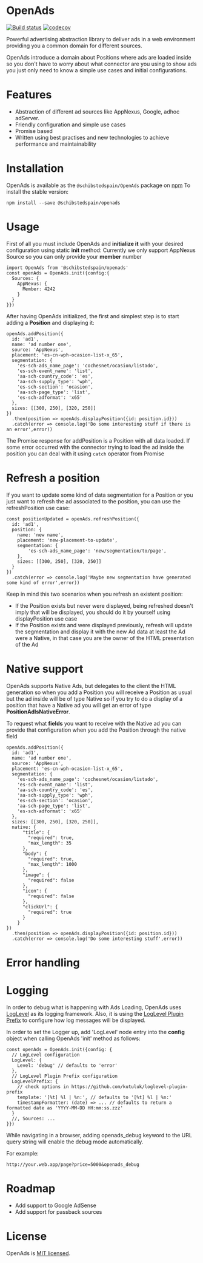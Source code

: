 # OpenAds 

[![Build status](https://travis-ci.org/scm-spain/OpenAds.svg?branch=master)](https://travis-ci.org/scm-spain/OpenAds) [![codecov](https://codecov.io/gh/scm-spain/OpenAds/branch/master/graph/badge.svg)](https://codecov.io/gh/scm-spain/OpenAds)

Powerful advertising abstraction library to deliver ads in a web environment providing you a common domain for different sources.

OpenAds introduce a domain about Positions where ads are loaded inside so you don't have to worry about what connector
are you using to show ads you just only need to know a simple use cases and initial configurations.

# Features

* Abstraction of different ad sources like AppNexus, Google, adhoc adServer.
* Friendly configuration and simple use cases
* Promise based
* Written using best practises and new technologies to achieve performance and maintainability


# Installation
OpenAds is available as the ```@schibstedspain/OpenAds``` package on [npm](https://www.npmjs.com/)
To install the stable version:
```
npm install --save @schibstedspain/openads
```

# Usage
First of all you must include OpenAds and **initialize it** with your desired configuration using static **init** method:
Currently we only support AppNexus Source so you can only provide your **member** number

```ecmascript 6
import OpenAds from '@schibstedspain/openads'
const openAds = OpenAds.init({config:{
  Sources: {
    AppNexus: {
      Member: 4242
    }
  }
}})
```

After having OpenAds initialized, the first and simplest step is to start adding a **Position** and displaying it:
```ecmascript 6
openAds.addPosition({
  id: 'ad1',
  name: 'ad number one',
  source: 'AppNexus',
  placement: 'es-cn-wph-ocasion-list-x_65',
  segmentation: {
    'es-sch-ads_name_page': 'cochesnet/ocasion/listado',
    'es-sch-event_name': 'list',
    'aa-sch-country_code': 'es',
    'aa-sch-supply_type': 'wph',
    'es-sch-section': 'ocasion',
    'aa-sch-page_type': 'list',
    'es-sch-adformat': 'x65'
  },
  sizes: [[300, 250], [320, 250]]
})
  .then(position => openAds.displayPosition({id: position.id}))
  .catch(error => console.log('Do some interesting stuff if there is an error',error))      
```
The Promise response for addPosition is a Position with all data loaded.
If some error occurred with the connector trying to load the ad inside the position you can deal with it 
using ```catch``` operator from Promise

# Refresh a position

If you want to update some kind of data segmentation for a Position or you just want to refresh the ad associated
to the position, you can use the refreshPosition use case:

```ecmascript 6
const positionUpdated = openAds.refreshPosition({
  id: 'ad1',
  position: {
    name: 'new name',
    placement: 'new-placement-to-update',
    segmentation: {
        'es-sch-ads_name_page': 'new/segmentation/to/page',        
    },
    sizes: [[300, 250], [320, 250]]
  }
}) 
  .catch(error => console.log('Maybe new segmentation have generated some kind of error',error))      
```
Keep in mind this two scenarios when you refresh an existent position:

* If the Position exists but never were displayed, being refreshed doesn't imply that will be displayed,
 you should do it by yourself using displayPosition use case
* If the Position exists and were displayed previously, refresh will update the segmentation and display it
 with the new Ad data at least the Ad were a Native, in that case you are the owner of the HTML presentation of the Ad


# Native support

OpenAds supports Native Ads, but delegates to the client the HTML generation so when you add a Position you will
receive a Position as usual but the ad inside will be of type Native so if you try to do a display of a position that have a Native ad
you will get an error of type **PositionAdIsNativeError**.

To request what **fields** you want to receive with the Native ad you can provide that configuration when you add the Position through the native field 
```ecmascript 6
openAds.addPosition({
  id: 'ad1',
  name: 'ad number one',
  source: 'AppNexus',
  placement: 'es-cn-wph-ocasion-list-x_65',
  segmentation: {
    'es-sch-ads_name_page': 'cochesnet/ocasion/listado',
    'es-sch-event_name': 'list',
    'aa-sch-country_code': 'es',
    'aa-sch-supply_type': 'wph',
    'es-sch-section': 'ocasion',
    'aa-sch-page_type': 'list',
    'es-sch-adformat': 'x65'
  },
  sizes: [[300, 250], [320, 250]],
  native: {
      "title": {
        "required": true,
        "max_length": 35
      },
      "body": {
        "required": true,
        "max_length": 1000
      },
      "image": {
        "required": false
      },
      "icon": {
        "required": false
      },
      "clickUrl": {
        "required": true
      }
    }
})
  .then(position => openAds.displayPosition({id: position.id}))
  .catch(error => console.log('Do some interesting stuff',error))      
``` 

# Error handling




# Logging

In order to debug what is happening with Ads Loading, OpenAds uses [LogLevel](https://github.com/pimterry/loglevel) as its logging framework.
Also, it is using the [LogLevel Plugin Prefix](https://github.com/kutuluk/loglevel-plugin-prefix) to configure how log messages will be displayed.

In order to set the Logger up, add 'LogLevel' node entry into the **config** object when calling OpenAds 'init' method as follows:

```ecmascript 6
const openAds = OpenAds.init({config: {
  // LogLevel configuration
  LogLevel: {
    Level: 'debug' // defaults to 'error'
  },
  // LogLevel Plugin Prefix configuration
  LogLevelPrefix: {
    // check options in https://github.com/kutuluk/loglevel-plugin-prefix
    template: '[%t] %l | %n:', // defaults to '[%t] %l | %n:'
    timestampFormatter: (date) => ... // defaults to return a formatted date as 'YYYY-MM-DD HH:mm:ss.zzz'
  }
  //, Sources: ...
}})
```

While navigating in a browser, adding openads_debug keyword to the URL query string will enable the debug mode automatically.

For example:
```
http://your.web.app/page?price=5000&openads_debug
```

# Roadmap

* Add support to Google AdSense
* Add support for passback sources


# License
OpenAds is [MIT licensed](./LICENSE).